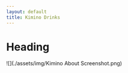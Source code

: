 ```yaml
---
layout: default
title: Kimino Drinks
---
```


# Heading
![](./assets/img/Kimino About Screenshot.png)